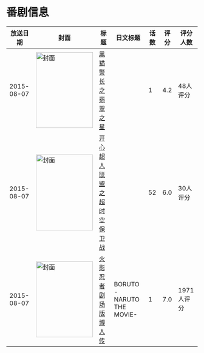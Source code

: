 # 番剧信息

|放送日期|封面|标题|日文标题|话数|评分|评分人数|
|---|---|---|---|---|---|---|
|2015-08-07|<img src="https://lain.bgm.tv/pic/cover/c/6a/a2/134468_VMG4m.jpg" alt="封面" style="width:150px;height:200px;object-fit:cover;">|[黑猫警长之翡翠之星](https://bangumi.tv/subject/134468)||1|4.2|48人评分|
|2015-08-07|<img src="https://lain.bgm.tv/pic/cover/c/7e/ba/320420_10GQy.jpg" alt="封面" style="width:150px;height:200px;object-fit:cover;">|[开心超人联盟之超时空保卫战](https://bangumi.tv/subject/320420)||52|6.0|30人评分|
|2015-08-07|<img src="https://lain.bgm.tv/pic/cover/c/c8/16/120191_pgTPs.jpg" alt="封面" style="width:150px;height:200px;object-fit:cover;">|[火影忍者 剧场版 博人传](https://bangumi.tv/subject/120191)|BORUTO -NARUTO THE MOVIE-|1|7.0|1971人评分|
